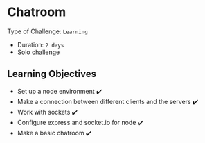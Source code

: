 # Chatroom

Type of Challenge: `Learning`
- Duration: `2 days`
- Solo challenge

## Learning Objectives

- Set up a node environment :heavy_check_mark:
- Make a connection between different clients and the servers :heavy_check_mark:
- Work with sockets :heavy_check_mark:
- Configure express and socket.io for node :heavy_check_mark:
- Make a basic chatroom :heavy_check_mark:
